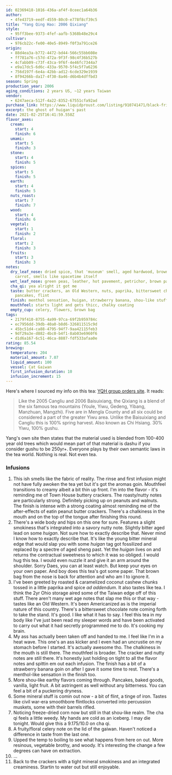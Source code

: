 ```yaml
---
id: 02369418-1016-436a-af4f-8ceec1a64b36
author:
  - 4fe43719-eedf-4559-80c0-e778f8cf39c5
title: "Yang Qing Hao: 2006 Qixiang"
style:
  - 95ff3bee-9373-4fef-aafb-5368b48e29c4
cultivar:
  - 976cb22c-fe00-40e5-8949-f0f3a791ce26
origin:
  - 88d4ea3a-b772-4472-bd44-566c55bb608e
  - ff781a76-c57d-472a-9f3f-98c4f36b527b
  - 4cfabb09-c73f-43ca-9f6f-4e46fc7344a7
  - e9a17dc5-6d6c-433a-9570-5f4c5f7a6236
  - 756d197f-6e4a-42bb-ad12-6cde329e1939
  - 8f94266b-da17-4f30-8a46-d6b4b4dffbd3
season: Spring
production_year: 2006
aging_conditions: 2 years US, ~12 years Taiwan
vendor:
  - 6247aeca-512f-4a22-8352-67551cfa92ad
purchase_link: https://www.liquidproust.com/listing/910741471/black-friday-yang-qing-hao-special-28g
excerpt: the ghost of huigan's past
date: 2021-02-25T16:41:59.558Z
flavor_axes:
  cream:
    start: 4
    finish: 6
  umami:
    start: 5
    finish: 3
  stone:
    start: 4
    finish: 5
  spices:
    start: 5
    finish: 5
  earth:
    start: 4
    finish: 5
  nuts_roast:
    start: 7
    finish: 7
  wood:
    start: 4
    finish: 6
  vegetal:
    start: 1
    finish: 2
  floral:
    start: 2
    finish: 3
  fruits:
    start: 3
    finish: 3
notes:
  dry_leaf_nose: dried spice, that 'museum' smell, aged hardwood, brown paper bag,
    carrot, smells like spacetime itself
  wet_leaf_nose: green peas, leather, hot pavement, petrichor, brown paper bag
  cha_qi: yea alright it got me
  taste: butter crackers, an Old Western, nuts, paprika, bittersweet chocolate,
    pancakes, flint
  finish: menthol sensation, huigan, strawberry banana, shou-like stuff
  mouthfeel: starts light and gets thicc, chalky coating
  empty_cup: celery, flowers, brown bag
tags:
  - 2179f410-8755-4a99-97ca-69f2b959784c
  - ec7956dd-39db-40a0-b8d6-326811515c9d
  - 45bc51d4-ca88-4795-94f7-9aa42115feb3
  - 9df29a3e-d882-4bc0-b4f1-8ab03e6960f6
  - d1d6a167-6c51-46ca-8887-fdf533afaa0e
rating: 85.54
brewing:
  temperature: 204
  material_amount: 7.07
  liquid_amount: 100
  vessel: Cat Gaiwan
  first_infusion_duration: 10
  infusion_increment: 15
---
```

Here's where I sourced my info on this tea: [YQH group orders site](<YQH group orders site>). It reads:

> Like the 2005 Cangliu and 2006 Baisuixiang, the Qixiang is a blend of the six famous tea mountains (Youle, Yiwu, Gedeng, Yibang, Manzhuan, Mangzhi). Five are in Mengla County and all six could be considered a part of the greater Yiwu area. Unlike the Baisuixiang and Cangliu this is 100% spring harvest. Also known as Chi Hsiang. 30% Yiwu, 100% gushu.

Yang's own site then states that the material used is blended from 100-400 year old trees which would mean part of that material is dashu if you consider gushu to be 250yr+. Everyone plays by their own semantic laws in the tea world. Nothing is real. Not even tea.

### Infusions

1. This ish smells like the fabric of reality. The rinse and first infusion might not have fully awoken the tea yet but it's got the aromas goin. Mouthfeel transitions to creamy albeit a bit thin up front. I'm into the flavor - it's reminding me of Town House buttery crackers. The roasty/nutty notes are particularly strong. Definitely picking up on peanuts and walnuts. The finish is intense with a strong coating almost reminding me of the after-effects of eatin peanut butter crackers. There's a chalkiness in the mouth and on the top of the tongue after finishing this round.
2. There's a wide body and hips on this one for sure. Features a slight smokiness that's integrated into a savory nutty note. Slightly bitter aged lead on some *huigan*. Not sure how to exactly describe that. Never mind I know how to exactly describe that. It's like the young bitter mineral edge that would slap you with some *huigan* tag got fossilized and replaced by a spectre of aged sheng past. Yet the *huigan* lives on and returns the contractual sweetness to which it was so obliged. I would hug this tea. I would even nuzzle it and give it an arm around the shoulder. Sorry Daes, you can at least watch. But keep your eyes on your own paper. And boy does this tea's got some paper. That brown bag from the nose is back for attention and who am I to ignore it.
3. I've been greeted by roasted & caramelized coconut cashew chunks tossed in a little paprika and spice *ad addendum*. It also tastes like tea. I think the 2yr Ohio storage aired some of the Taiwan edge off of this stuff. There aren't many wet age notes that slap me this or that way - tastes like an Old Western. It's been Americanized as is the imperial nature of this country. There's a bittersweet chocolate note coming forth to take the stand. It's good. I like what it has to say. I feel this tea in my body like I've just been read my sleeper words and have been activated to carry out what it had secretly programmed me to do. It's cooking my brain.
4. My ass has actually been taken off and handed to me. I feel like I'm in a heat wave. This one's an ass kicker and I even had an uncrustie on my stomach before I started. It's actually awesome tho. The chalkiness in the mouth is still there. The mouthfeel is broader. The cracker and nutty notes are still there. It's honestly just holding on tight to all the flavor notes and spittin em out each infusion. The finish has a bit of a strawberry banana goin on after I gave it some time to rest. There's a menthol-like sensation in the finish too.
5. More shou-like earthy flavors coming through. Pancakes, baked goods, vanilla, light fruit. A bit astringent as well without any bitterness. You can feel a bit of a puckering dryness.
6. Some mineral stuff is comin out now - a bit of flint, a tinge of iron. Tastes like civil war-era smoothbore flintlocks converted into percussion muskets, some with their barrels rifled. 
7. Noticing freeze-dried corn now but still in that shou-like realm. The cha qi feels a little weedy. My hands are cold as an iceberg. I may die tonight. Would give this a 9.175/10.0 on cha qi.
8. A fruity/floral celery note on the lid of the gaiwan. Haven't noticed a difference in taste from the last one.
9. Upped the temp to boiling to see what happens from here on out. More resinous, vegetable brothy, and woody. It's interesting the change a few degrees can have on extraction.
10. ...
11. Back to the crackers with a tight mineral smokiness and an integrated creaminess. Startin to water out but still enjoyable.